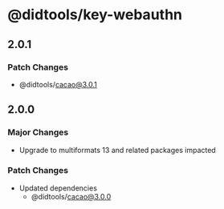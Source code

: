 # @didtools/key-webauthn

## 2.0.1

### Patch Changes

- @didtools/cacao@3.0.1

## 2.0.0

### Major Changes

- Upgrade to multiformats 13 and related packages impacted

### Patch Changes

- Updated dependencies
  - @didtools/cacao@3.0.0

